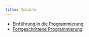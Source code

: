 ```yaml
---
title: Inhalte
---
```


- [Einführung in die Programmierung](docs/java1/java1.md)
- [Fortgeschrittene Programmierung](docs/java2/java2.md)
